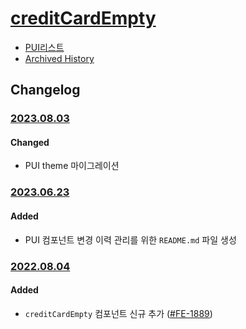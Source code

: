# [creditCardEmpty](https://rxc.atlassian.net/browse/FE-1889)
  * [PUI리스트](../README.md)
  * [Archived History](https://www.notion.so/rxc/CreditCardEmpty-92ebf29ae68745e881b29f3b79d6b7bc?pvs=4)

## Changelog

### [2023.08.03](https://rxc.atlassian.net/browse/FE-3491)
#### Changed
  * PUI theme 마이그레이션
### [2023.06.23](https://rxc.atlassian.net/browse/FE-3326)
#### Added 
  * PUI 컴포넌트 변경 이력 관리를 위한 `README.md` 파일 생성

### [2022.08.04](https://github.com/rxcompany/fe-mobile/commit/16fe2f4d47788753c67bd696e892d01f9c709bb2)
#### Added 
  * `creditCardEmpty` 컴포넌트 신규 추가 ([#FE-1889](https://rxc.atlassian.net/browse/FE-1889))
